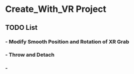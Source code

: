 # Create_With_VR Project

## TODO List

### - Modify Smooth Position and Rotation of XR Grab
### - Throw and Detach
### - 